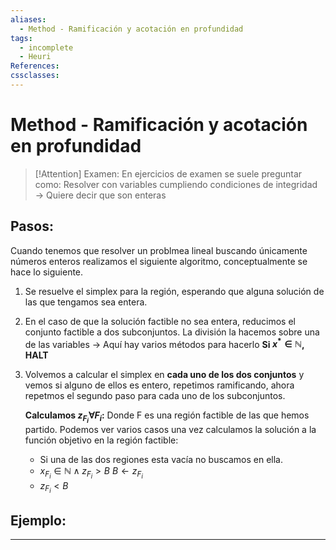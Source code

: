 ```yaml
---
aliases:
  - Method - Ramificación y acotación en profundidad
tags:
  - incomplete
  - Heuri
References: 
cssclasses:
---
```

# Method - Ramificación y acotación en profundidad

> [!Attention] Examen: 
> En ejercicios de examen se suele preguntar como: Resolver con variables cumpliendo condiciones de integridad → Quiere decir que son enteras 

## Pasos:

Cuando tenemos que resolver un problmea lineal buscando únicamente números enteros realizamos el siguiente algoritmo, conceptualmente se hace lo siguiente. 

1. Se resuelve el simplex para la región, esperando que alguna solución de las que tengamos sea entera. 
2. En el caso de que la solución factible no sea entera, reducimos el conjunto factible a dos subconjuntos. La división la hacemos sobre una de las variables → Aquí hay varios métodos para hacerlo
   **Si $x^* \in \mathbb{N}$, HALT**
3. Volvemos a calcular el simplex en **cada uno de los dos conjuntos** y vemos si alguno de ellos es entero, repetimos ramificando, ahora repetmos el segundo paso para cada uno de los subconjuntos.
   
   **Calculamos $z_{F_i} \forall F_i$:** Donde F es una región factible de las que hemos partido. 
   Podemos ver varios casos una vez calculamos la solución a la función objetivo en la región factible:
	+ Si una de las dos regiones esta vacía no buscamos en ella. 
   + $x_{F_i} \in \mathbb{N} \land z_{F_i} > B$ $B \leftarrow z_{F_i}$ 
   + $z_{F_i} < B$
## Ejemplo: 

***
